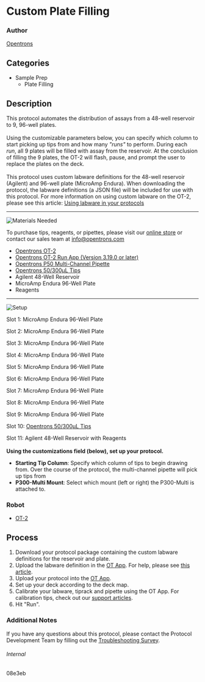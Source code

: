 # Custom Plate Filling

### Author
[Opentrons](https://opentrons.com/)

## Categories
* Sample Prep
	* Plate Filling


## Description
This protocol automates the distribution of assays from a 48-well reservoir to 9, 96-well plates.</br>
</br>
Using the customizable parameters below, you can specify which column to start picking up tips from and how many *"runs"* to perform. During each *run*, all 9 plates will be filled with assay from the reservoir. At the conclusion of filling the 9 plates, the OT-2 will flash, pause, and prompt the user to replace the plates on the deck.</br>
</br>
This protocol uses custom labware definitions for the 48-well reservoir (Agilent) and 96-well plate (MicroAmp Endura). When downloading the protocol, the labware definitions (a JSON file) will be included for use with this protocol. For more information on using custom labware on the OT-2, please see this article: [Using labware in your protocols](https://support.opentrons.com/en/articles/3136506-using-labware-in-your-protocols)


---
![Materials Needed](https://s3.amazonaws.com/opentrons-protocol-library-website/custom-README-images/001-General+Headings/materials.png)

To purchase tips, reagents, or pipettes, please visit our [online store](https://shop.opentrons.com/) or contact our sales team at [info@opentrons.com](mailto:info@opentrons.com)

* [Opentrons OT-2](https://shop.opentrons.com/collections/ot-2-robot/products/ot-2)
* [Opentrons OT-2 Run App (Version 3.19.0 or later)](https://opentrons.com/ot-app/)
* [Opentrons P50 Multi-Channel Pipette](https://shop.opentrons.com/collections/ot-2-pipettes)
* [Opentrons 50/300µL Tips](https://shop.opentrons.com/collections/opentrons-tips/products/opentrons-300ul-tips)
* Agilent 48-Well Reservoir
* MicroAmp Endura 96-Well Plate
* Reagents



---
![Setup](https://s3.amazonaws.com/opentrons-protocol-library-website/custom-README-images/001-General+Headings/Setup.png)

Slot 1: MicroAmp Endura 96-Well Plate

Slot 2: MicroAmp Endura 96-Well Plate

Slot 3: MicroAmp Endura 96-Well Plate

Slot 4: MicroAmp Endura 96-Well Plate

Slot 5: MicroAmp Endura 96-Well Plate

Slot 6: MicroAmp Endura 96-Well Plate

Slot 7: MicroAmp Endura 96-Well Plate

Slot 8: MicroAmp Endura 96-Well Plate

Slot 9: MicroAmp Endura 96-Well Plate

Slot 10: [Opentrons 50/300µL Tips](https://shop.opentrons.com/collections/opentrons-tips/products/opentrons-300ul-tips)

Slot 11: Agilent 48-Well Reservoir with Reagents
</br>
</br>
**Using the customizations field (below), set up your protocol.**
* **Starting Tip Column**: Specify which column of tips to begin drawing from. Over the course of the protocol, the multi-channel pipette will pick up tips from
* **P300-Multi Mount**: Select which mount (left or right) the P300-Multi is attached to.



### Robot
* [OT-2](https://opentrons.com/ot-2)

## Process

1. Download your protocol package containing the custom labware definitions for the reservoir and plate.
2. Upload the labware definition in the [OT App](https://opentrons.com/ot-app). For help, please see [this article](https://support.opentrons.com/en/articles/3136506-using-labware-in-your-protocols).
3. Upload your protocol into the [OT App](https://opentrons.com/ot-app).
4. Set up your deck according to the deck map.
5. Calibrate your labware, tiprack and pipette using the OT App. For calibration tips, check out our [support articles](https://support.opentrons.com/en/collections/1559720-guide-for-getting-started-with-the-ot-2).
6. Hit "Run".

### Additional Notes
If you have any questions about this protocol, please contact the Protocol Development Team by filling out the [Troubleshooting Survey](https://protocol-troubleshooting.paperform.co/).

###### Internal
08e3eb
